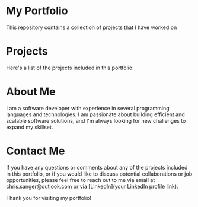 <h1>My Portfolio</h1>
This repository contains a collection of projects that I have worked on

<h1>Projects</h1>
Here's a list of the projects included in this portfolio:




<h1>About Me</h1>
I am a software developer with experience in several programming languages and technologies. I am passionate about building efficient and scalable software solutions, and I'm always looking for new challenges to expand my skillset.

<h1>Contact Me</h1>
If you have any questions or comments about any of the projects included in this portfolio, or if you would like to discuss potential collaborations or job opportunities, please feel free to reach out to me via email at chris.sanger@outlook.com or via [LinkedIn](your LinkedIn profile link).

Thank you for visiting my portfolio!
